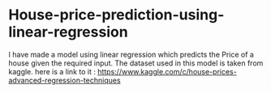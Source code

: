 # House-price-prediction-using-linear-regression
 I have made a model using linear regression which predicts the Price of a house given the required input. The dataset used in this model is taken from kaggle. 
 here is a link to it  :  https://www.kaggle.com/c/house-prices-advanced-regression-techniques
